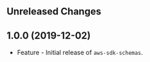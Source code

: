 Unreleased Changes
------------------

1.0.0 (2019-12-02)
------------------

* Feature - Initial release of `aws-sdk-schemas`.

